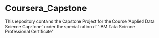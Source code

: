 # Coursera_Capstone
This repository contains the Capstone Project for the Course 'Applied Data Science Capstone' under the specialization of 'IBM Data Science Professional Certificate'
